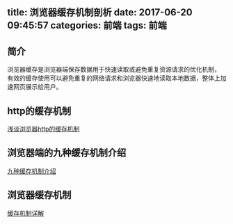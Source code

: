 title: 浏览器缓存机制剖析
date: 2017-06-20 09:45:57
categories: 前端
tags: 前端
---

## 简介

浏览器缓存是浏览器端保存数据用于快速读取或避免重复资源请求的优化机制，
有效的缓存使用可以避免重复的网络请求和浏览器快速地读取本地数据，整体上加速网页展示给用户。

<!--more-->

## http的缓存机制 

[浅谈浏览器http的缓存机制](http://www.cnblogs.com/vajoy/p/5341664.html)

## 浏览器端的九种缓存机制介绍

[九种缓存机制介绍](http://www.techweb.com.cn/network/system/2016-01-05/2252395.shtml)


## 浏览器缓存机制

[缓存机制详解](http://blog.csdn.net/liujie19901217/article/details/52071481)


